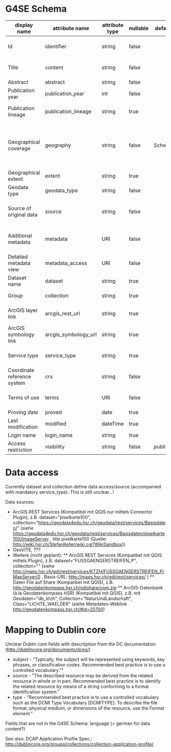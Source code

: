 # G4SE Schema

| display name                 | attribute name      | attribute type | nullable | default | dublin core name | enumeration values                                               | documentation                                                                                                                      |
|------------------------------|-------------------- |----------------|----------|---------|------------------|------------------------------------------------------------------|------------------------------------------------------------------------------------------------------------------------------------|
| Id                           | identifier          | string         | false    |         | identifier       |                                                                  | Identifier unique within G4SE; tbd. can be e.g. PREFIX+data_provider_id                                                            |
| Title                        | content             | string         | false    |         | title            |                                                                  | Metadata Record title (SK: Why not attr.name 'title'?)                                                                             |
| Abstract                     | abstract            | string         | false    |         | description      |                                                                  | Multi line record abstract                                                                                                         |
| Publication year             | publication_year    | int            | false    |         | date             |                                                                  | Year of initial publication                                                                                                        |
| Publication lineage          | publication_lineage | string         | true     |         |                  |                                                                  | Comma separated publication   year lineage (passed publications)                                                                   |
| Geographical coverage        | geography           | string         | false    | Schweiz | coverage         |                                                                  | Official BFS (Swiss Federal Statistical Office) geographical   description. Use largest covered unit (Municipality < Canton < CH). |
| Geographical extent          | extent              | string         | true     |         |                  |                                                                  | BBox. Must be WSG84.                                                                                                               |
| Geodata type                 | geodata_type        | string         | false    |         |                  | raster, vector                                                   | Geodatatype of original data                                                                                                       |
| Source of original data      | source              | string         | false    |         | creator          |                                                                  | Contract partner for original data e.g. swisstopo, Canton xy... (ev. canton dept.?)                                                |
| Additional metadata          | metadata            | URI            | false    |         | relation         |                                                                  | URI to pdf or fileshare with several pdfs containing aditional Metadata                                                            |
| Detailed metadata view       | metadata_access     | URI            | false    |         |                  |                                                                  | URI to the detailed view of the metadata record in GeoVITe or Portal                                                               |
| Dataset name                 | dataset             | string         | true     |         |                  |                                                                  | Service, dataset (in future ev. file name)                                                                                         |
| Group                        | collection          | string         | true     |         |                  |                                                                  | Group name or feature dataset                                                                                                      |
| ArcGIS layer link            | arcgis_rest_url     | string         | true     |         |                  |                                                                  | Weblink to a file (.pitem) hosted on a G4SE share close to metadata                                                                |
| ArcGIS symbology link        | arcgis_symbology_url| string         | true     |         |                  |                                                                  | Weblink to a file (.lyr) hosted on a G4SE share close to metadata                                                                  |
| Service type                 | service_type        | string         | true     |         | format           | WMS,WFS,GeoVite,FeatureService,ImageService                      | Service type (KES: more ArcGIS Services missing?)                                                                                  |
| Coordinate reference system  | crs                 | string         | false    |         |                  | LV03, LV95, WGS84                                                | CRS of original data (EPSG)                                                                                                        |
| Terms of use                 | terms               | URI            | false    |         | rights           |                                                                  | URI to PDF with information about the terms of use                                                                                 |
| Proving date                 | proved              | date           | true     |         |                  |                                                                  | Most recent proving date                                                                                                           |
| Last modification            | modified            | dateTime       | true     |         |                  |                                                                  | Most recent modification time                                                                                                      |
| Login name                   | login_name          | string         | true     |         | contributor      |                                                                  | Metadata Author name                                                                                                               |
| Access restriction           | visibility          | string         | false    | public  |                  | public, test, hsr-internal                                       | Metadata visibility in front end                                                                                                   |

# Data access
Currently dataset and collection define data access/source (accompanied with mandatory service_type). This is still unclear...!

Data sources:
* ArcGIS REST Services (Kompatibel mit QGIS nur mittels Connector Plugin), z.B. dataset="pixelkarte100", collection="https://geodata4edu.hsr.ch/geodata/rest/services/Basisdaten/" (siehe https://geodata4edu.hsr.ch/geodata/rest/services/Basisdaten/pixelkarte100/ImageServer , title pixelkarte100  (Quelle: http://wiki.hsr.ch/StefanKeller/wiki.cgi?WikiSandbox))
* GeoVITE, ???
* Weitere (nicht geplant):
** ArcGIS REST Services (Kompatibel mit QGIS mittels Plugin), z.B. dataset="FUSSGAENGERSTREIFEN_P", collection="" (siehe http://maps.hsr.ch/gdi/rest/services/KTZH/FUSSGAENGERSTREIFEN_P/MapServer/0 , Basis-URL: http://maps.hsr.ch/gdi/rest/services/ )
** Daten File auf Share (Kompatibel mit QGIS), z.B. http://geodatenkompass.hsr.ch/gdishare/osm.zip 
** ArcGIS-Datenbank (à la Geodatenkompass HSR) (Kompatibel mit QGIS), z.B. mit Geodaten="db_ktzh",  Collection="NaturUndLandschaft", Class="LICHTE_WAELDER" (siehe Metadaten-Weblink http://geodatenkompass.hsr.ch/#id=20700)

# Mapping to Dublin core

Unclear Dublin core fields with descrtiption from the DC documentation (http://dublincore.org/documents/dces/)
* subject - "Typically, the subject will be represented using keywords, key phrases, or classification codes. Recommended best practice is to use a controlled vocabulary.""
* source - "The described resource may be derived from the related resource in whole or in part. Recommended best practice is to identify the related resource by means of a string conforming to a formal identification system."
* type - "Recommended best practice is to use a controlled vocabulary such as the DCMI Type Vocabulary [DCMITYPE]. To describe the file format, physical medium, or dimensions of the resource, use the Format element."

Fields that are not in the G4SE Schema: language (= german for data content?)

See also: DCAP Application Profile Spec.: http://dublincore.org/groups/collections/collection-application-profile/
